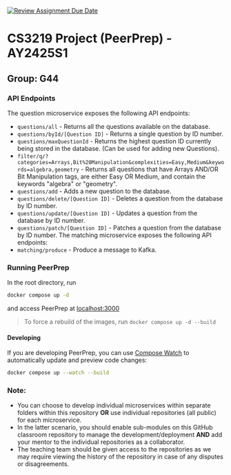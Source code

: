 [![Review Assignment Due Date](https://classroom.github.com/assets/deadline-readme-button-22041afd0340ce965d47ae6ef1cefeee28c7c493a6346c4f15d667ab976d596c.svg)](https://classroom.github.com/a/bzPrOe11)
# CS3219 Project (PeerPrep) - AY2425S1
## Group: G44


### API Endpoints
The question microservice exposes the following API endpoints:
- ```questions/all``` - Returns all the questions available on the database.
- ```questions/byId/[Question ID]``` - Returns a single question by ID number.
- ```questions/maxQuestionId``` - Returns the highest question ID currently being stored in the database. (Can be used for adding new Questions).
- ```filter/q/?categories=Arrays,Bit%20Manipulation&complexities=Easy,Medium&keywords=algebra,geometry``` - Returns all questions that have Arrays AND/OR Bit Manipulation tags, are either Easy OR Medium, and contain the keywords "algebra" or "geometry".
- ```questions/add``` - Adds a new question to the database.
- ```questions/delete/[Question ID]``` - Deletes a question from the database by ID number.
- ```questions/update/[Question ID]``` - Updates a question from the database by ID number.
- ```questions/patch/[Question ID]``` - Patches a question from the database by ID number.
The matching microservice exposes the following API endpoints:
- ```matching/produce``` - Produce a message to Kafka.

### Running PeerPrep
In the root directory, run
```sh
docker compose up -d
```
and access PeerPrep at [localhost:3000](http://localhost:3000)

> To force a rebuild of the images, run
> `docker compose up -d --build`

#### Developing
If you are developing PeerPrep, you can use [Compose Watch](https://docs.docker.com/compose/how-tos/file-watch/) to automatically update and preview code changes:
```sh
docker compose up --watch --build
```

### Note: 
- You can choose to develop individual microservices within separate folders within this repository **OR** use individual repositories (all public) for each microservice. 
- In the latter scenario, you should enable sub-modules on this GitHub classroom repository to manage the development/deployment **AND** add your mentor to the individual repositories as a collaborator. 
- The teaching team should be given access to the repositories as we may require viewing the history of the repository in case of any disputes or disagreements. 
